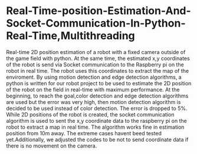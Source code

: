 # Real-Time-position-Estimation-And-Socket-Communication-In-Python-Real-Time,Multithreading

 
 
   Real-time 2D position estimation of a robot with a fixed camera outside of the game field with python. At the same time, the estimated x,y coordinates of the robot is send via Socket communication to the Raspberry pi on the robot in real time. The robot uses this coordinates to extract the map of the enviroment. By using motion detection and edge detection algorithms, a python is written for our robot project to be used to estimate the 2D position of the robot on the field in real-time with maximum performance. At the beginning, to reach the goal,color detection and edge detection algorithms are used but the error was very high, then motion detection algorithm is decided to be used instead of color detection. The error is dropped to 5%. While 2D positions of the robot is created, the socket communication algorithm is used to sent the x,y coordinate data to the raspberry pi on the robot to extract a map in real time. The algorithm works fine in estimation position from 10m away. The extreme cases havent beed tested yet.Additionally, we adjusted the codes to be not to send coordinate data if there is no movement on the camera.
